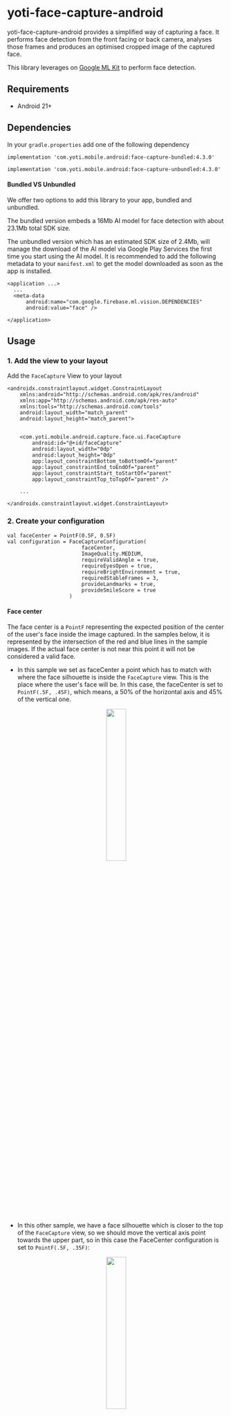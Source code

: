 # yoti-face-capture-android

yoti-face-capture-android provides a simplified way of capturing a face. It performs face detection from the front facing or back camera, analyses those frames and produces an optimised cropped image of the captured face.

This library leverages on [Google ML Kit](https://firebase.google.com/docs/ml-kit/detect-faces) to perform face detection.

## Requirements
- Android 21+

##  Dependencies

In your `gradle.properties` add one of the following dependency
```
implementation 'com.yoti.mobile.android:face-capture-bundled:4.3.0'
```

```
implementation 'com.yoti.mobile.android:face-capture-unbundled:4.3.0'
```

#### Bundled VS Unbundled

We offer two options to add this library to your app, bundled and unbundled.

The bundled version embeds a 16Mb AI model for face detection with about 23.1Mb total SDK size.

The unbundled version which has an estimated SDK size of 2.4Mb, will manage the download of the AI model via Google Play Services the first time you start using the AI model. It is recommended to add the following metadata to your `manifest.xml` to get the model downloaded as soon as the app is installed.
```
<application ...>
  ...
  <meta-data
      android:name="com.google.firebase.ml.vision.DEPENDENCIES"
      android:value="face" />

</application>

```

## Usage

### 1. Add the view to your layout
Add the `FaceCapture` View to your layout

```
<androidx.constraintlayout.widget.ConstraintLayout
    xmlns:android="http://schemas.android.com/apk/res/android"
    xmlns:app="http://schemas.android.com/apk/res-auto"
    xmlns:tools="http://schemas.android.com/tools"
    android:layout_width="match_parent"
    android:layout_height="match_parent">


    <com.yoti.mobile.android.capture.face.ui.FaceCapture
        android:id="@+id/faceCapture"
        android:layout_width="0dp"
        android:layout_height="0dp"
        app:layout_constraintBottom_toBottomOf="parent"
        app:layout_constraintEnd_toEndOf="parent"
        app:layout_constraintStart_toStartOf="parent"
        app:layout_constraintTop_toTopOf="parent" />

    ...

</androidx.constraintlayout.widget.ConstraintLayout>        
```

### 2. Create your configuration

```
val faceCenter = PointF(0.5F, 0.5F)
val configuration = FaceCaptureConfiguration(
                        faceCenter,
                        ImageQuality.MEDIUM,
                        requireValidAngle = true,
                        requireEyesOpen = true,
                        requireBrightEnvironment = true,
                        requiredStableFrames = 3,
                        provideLandmarks = true,
                        provideSmileScore = true
                    )

```

#### Face center
The face center is a `PointF` representing the expected position of the center of the user's face inside the image captured. In the samples below, it is represented by the intersection of the red and blue lines in the sample images.
If the actual face center is not near this point it will not be considered a valid face.

- In this sample we set as faceCenter a point which has to match with where the face silhouette is inside the `FaceCapture` view. This is the place where the user's face will be. In this case, the faceCenter is set to `PointF(.5F, .45F)`, which means, a 50% of the horizontal axis and 45% of the vertical one.

<p align="center">
<img width="30%" src="https://github.com/getyoti/yoti-face-capture-android/assets/33830959/f5979597-2fc5-4dd1-9533-20c2b24bc8b2">
</p>

- In this other sample, we have a face silhouette which is closer to the top of the `FaceCapture` view, so we should move the vertical axis point towards the upper part, so in this case the FaceCenter configuration is set to `PointF(.5F, .35F)`:

<p align="center">
<img width="30%" src="https://github.com/getyoti/yoti-face-capture-android/assets/33830959/1bd0cd68-41aa-40c1-8e1a-2c33110d153c">
</p>


#### Image Quality
This is the image quality of the cropped image after it has been compressed and converted to JPEG. It can be either `ImageQuality.LOW` or `ImageQuality.MEDIUM` or `ImageQuality.HIGH`

### Require Valid Angle
This boolean if true, will require the picture to be taken with a tilt angle no bigger than 30 degrees.
When this requirement is not met `FaceNotStraight` error is returned.

### Require Eyes Open
This boolean if true it will require the eyes to be opened.
When this requirement is not met `EyesClosed` error is returned.

### Require Bright Environment
If true it will require the environment luminosity to be above a pre-determined threshold.
When this requirement is not met `EnvironmentTooDark` error is returned.

### Require Stable Frames
This integer will require "n" number of frames to be as similar as possible in terms of width/hight and x/y position.
The purpose of this is to avoid capturing blurry images.
When this requirement is not met `FaceNotStable` error is returned.

### Provide Landmarks
If set to true, SDK will return facial landmark points for both original and cropped images on a valid face. These set of points are nullable.

### Provide Smile Score
If set to true, SDK will return smile score on a valid face. This score is a nullable value.

### 3. Retreive your view
```
val faceCapture = findViewById<FaceCapture>(R.id.faceCapture)
```


### 4. Start the camera
There are two ways to start the camera:

```
faceCapture.startCamera(this, ::onCameraState)
```

Or you could also do:
```
faceCapture.cameraState.observe(this, ::onCameraState)
faceCaputure.startCamera(this)
```


#### Camera States

There are a few states that can be returned to allow the integrator to know what the current state of the Face Capture is. These are:
- CameraReady - The Face Capture has connected to the camera and the preview is available, but no analyzing is happening
- CameraStopped - The camera has stopped and no analyzing is happening.
- Analyzing - The camera is ready and the Face Capture is analyzing frames to detect faces.
- CameraInitializationError - There was an error initialzing the camera.
- MissingPermissions - The Face Capture does not have sufficient permissions to caccess the camera.

The following CameraErrors can be returned when the state is CameraInitializationError
- IllegalState
- UnableToResolveCamera
- Unknown


### 5. Start analyzing

Start the detection and listen for incoming `FaceCaptureResult`
```
faceCapture.startAnalysing(configuration, ::onFaceCaptureResult)
```
This can be called straight after startCamera(), no need to wait for `CameraReady`

#### Output Information

Result of the face capture containing the following:
  - Original Image. This will be a 1280x720 YUV image
  - State of the face capture:
    - Invalid Face containing the reason it is invalid
    - Valid Face containing:
      - Cropped Image - Byte array representation of a compressed JPEG image based on the configured image quality
      - The bounding box of the face inside the cropped image
      - The bounding box of the face inside the original image
      - Facial landmark points for the original image
      - Facial landmark points for the cropped image
      - Smile score between 0.0 (unlikely smiling) and 1.0 (more likely smiling)

If the cropping of the face did not meet the requirements then the Invalid Face will be returned. This will not contain any cropped image.

##### Error States

The error states and validation states are in a specific order. For example, the FaceTooSmall check will be performed before the FaceNotCentered check. As such here are the states that can be returned in order of the checks that are done:
- AnalysisError: this could happen if the device is not compatible with the SDK and the capture analysis cannot be performed. We recommend you to fallback to manual capture mode (check sample app) if this error happens, do the user can do a manual capture.
- NoFaceDetected
- MultipleFacesDetected
- FaceTooSmall
- FaceTooBig
- FaceNotCentered
- EnvironmentTooDark

Optional errors (depending on the configuration passed):
- FaceNotStraight
- EyesClosed
- FaceNotStable

### 6. Stop the library
```
faceCapture.stopAnalysing()
faceCapture.stopCamera()
```
This is only required if it is part of your camera flow. Not required in response of lifecycle changes.

### Implementation sample
You can find a sample App [here](https://github.com/getyoti/yoti-face-capture-android/tree/main/sample). It is divided in three different use cases:
- Automatic capture: capture is done automatically when a valid frame is detected.
- Manual capture: capture is done by the user with a button which is visible only when a valid frame is detected. 
- Debug mode: this mode could help you to define the Face Center parameter for your UI.

### Support
If you have any other questions please do not hesitate to contact us here: https://support.yoti.com
Once we have answered your question we may contact you again to discuss Yoti products and services. If you'd prefer us not to do this, please let us know when you e-mail.


